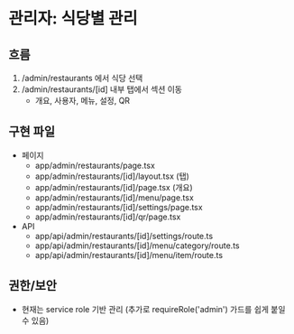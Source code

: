# 관리자: 식당별 관리

## 흐름
1) /admin/restaurants 에서 식당 선택
2) /admin/restaurants/[id] 내부 탭에서 섹션 이동
   - 개요, 사용자, 메뉴, 설정, QR

## 구현 파일
- 페이지
  - app/admin/restaurants/page.tsx
  - app/admin/restaurants/[id]/layout.tsx (탭)
  - app/admin/restaurants/[id]/page.tsx (개요)
  - app/admin/restaurants/[id]/menu/page.tsx
  - app/admin/restaurants/[id]/settings/page.tsx
  - app/admin/restaurants/[id]/qr/page.tsx
- API
  - app/api/admin/restaurants/[id]/settings/route.ts
  - app/api/admin/restaurants/[id]/menu/category/route.ts
  - app/api/admin/restaurants/[id]/menu/item/route.ts

## 권한/보안
- 현재는 service role 기반 관리 (추가로 requireRole('admin') 가드를 쉽게 붙일 수 있음)
